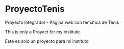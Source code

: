# ProyectoTenis
Proyecto Integrador - Página web con temática de Tenis


This is only a Proyect for my institute

Este es solo un proyecto para mi instituto
